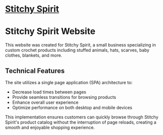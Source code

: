 <h1><a href = "https://your-friendly-neighborhood-programmer.github.io/stitchyspirit/stitchyspirit/index.html">Stitchy Spirit</a></h1>

# Stitchy Spirit Website

This website was created for Stitchy Spirit, a small business specializing in custom crochet products including stuffed animals, hats, scarves, baby clothes, blankets, and more.

## Technical Features

The site utilizes a single page application (SPA) architecture to:
- Decrease load times between pages
- Provide seamless transitions for browsing products
- Enhance overall user experience
- Optimize performance on both desktop and mobile devices

This implementation ensures customers can quickly browse through Stitchy Spirit's product catalog without the interruption of page reloads, creating a smooth and enjoyable shopping experience.
